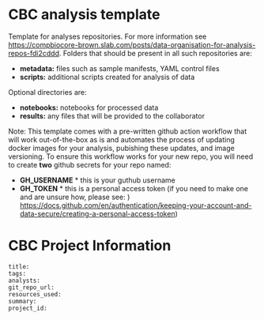 # CBC analysis template

Template for analyses repositories. For more information see https://compbiocore-brown.slab.com/posts/data-organisation-for-analysis-repos-fdi2cddd. Folders that should be present in all such repositories are:

 * **metadata:** files such as sample manifests, YAML control files
 * **scripts:** additional scripts created for analysis of data

Optional directories are:

 * **notebooks:** notebooks for processed data
 * **results:** any files that will be provided to the collaborator

Note: This template comes with a pre-written github action workflow that will work out-of-the-box as is and automates the process of updating docker images for your analysis, pubishing these updates, and image versioning. To ensure this workflow works for your new repo, you will need to create **two** github secrets for your repo named:

* **GH_USERNAME** * this is your guthub username
* **GH_TOKEN** * this is a personal access token (if you need to make one and are unsure how, please see: ) https://docs.github.com/en/authentication/keeping-your-account-and-data-secure/creating-a-personal-access-token) 

# CBC Project Information

```
title:
tags:
analysts:
git_repo_url:
resources_used:
summary:
project_id:
```
